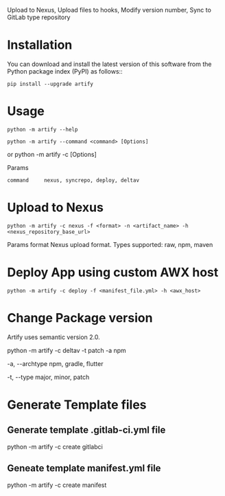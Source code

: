 
Upload to Nexus, Upload files to hooks, Modify version number, Sync to GitLab type repository

Installation
============
You can download and install the latest version of this software from the Python package index (PyPI) as follows::

    pip install --upgrade artify

Usage
=====
    python -m artify --help

    python -m artify --command <command> [Options]
or
    python -m artify -c <command> [Options]


Params

    command     nexus, syncrepo, deploy, deltav

Upload to Nexus
===============

    python -m artify -c nexus -f <format> -n <artifact_name> -h <nexus_repository_base_url>

Params
    format      Nexus upload format. Types supported: raw, npm, maven

Deploy App using custom AWX host
================================

    python -m artify -c deploy -f <manifest_file.yml> -h <awx_host>

Change Package version
======================

Artify uses semantic version 2.0.

python -m artify -c deltav -t patch -a npm

-a, --archtype    npm, gradle, flutter

-t, --type        major, minor, patch

Generate Template files
=======================

## Generate template .gitlab-ci.yml file
python -m artify -c create gitlabci 

## Geneate template manifest.yml file
python -m artify -c create manifest